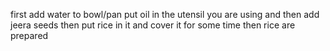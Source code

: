 first add water to bowl/pan
put oil in the utensil you are using and then add jeera seeds
then put rice in it and cover it for some time
then rice are prepared